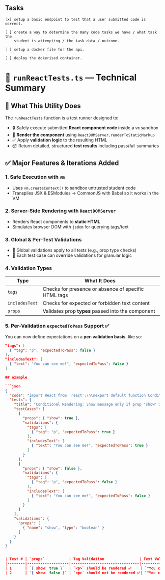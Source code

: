 ## Tasks 

    [x] setup a basic endpoint to test that a user submitted code is correct.

    [ ] create a way to determine the many code tasks we have / what task the 
        student is attempting / the task data / outcome. 

    [ ] setup a docker file for the api.

    [ ] deploy the dokerised container.



# 🧠 `runReactTests.ts` — Technical Summary

## 🧰 What This Utility Does

The `runReactTests` function is a test runner designed to:

- 🔒 Safely execute submitted **React component code** inside a `vm` sandbox
- 🧪 **Render the component** using `ReactDOMServer.renderToStaticMarkup`
- ✅ Apply **validation logic** to the resulting HTML
- 📦 Return detailed, structured **test results** including pass/fail summaries


## ✅ Major Features & Iterations Added

### 1. Safe Execution with `vm`

- Uses `vm.createContext()` to sandbox untrusted student code
- Transpiles JSX & ESModules → CommonJS with Babel so it works in the VM

### 2. Server-Side Rendering with `ReactDOMServer`

- Renders React components to **static HTML**
- Simulates browser DOM with `jsdom` for querying tags/text

### 3. Global & Per-Test Validations

- 🔄 Global validations apply to all tests (e.g., prop type checks)
- 🧪 Each test case can override validations for granular logic

### 4. Validation Types

| Type            | What It Does                                             |
|-----------------|----------------------------------------------------------|
| `tags`          | Checks for presence or absence of specific HTML tags     |
| `includesText`  | Checks for expected or forbidden text content            |
| `props`         | Validates prop **types** passed into the component       |

### 5. Per-Validation `expectedToPass` Support ✅

You can now define expectations on a **per-validation basis**, like so:

```json
"tags": [
  { "tag": "p", "expectedToPass": false }
],
"includesText": [
  { "text": "You can see me!", "expectedToPass": false }
]

## example 

```json
{
  "code": "import React from 'react';\n\nexport default function ConditionalMessage({ show }) {\n  return (\n    <div>\n      {show && <p>You can see me!</p>}\n    </div>\n  );\n}",
  "tests": {
    "title": "Conditional Rendering: Show message only if prop 'show' is true",
    "testCases": [
      {
        "props": { "show": true },
        "validations": {
          "tags": [
            { "tag": "p", "expectedToPass": true }
          ],
          "includesText": [
            { "text": "You can see me!", "expectedToPass": true }
          ]
        }
      },
      {
        "props": { "show": false },
        "validations": {
          "tags": [
            { "tag": "p", "expectedToPass": false }
          ],
          "includesText": [
            { "text": "You can see me!", "expectedToPass": false }
          ]
        }
      }
    ],
    "validations": {
      "props": [
        { "name": "show", "type": "boolean" }
      ]
    }
  }
}


| Test # | `props`           | Tag Validation                | Text Validation                        | Expected Result |
|--------|-------------------|-------------------------------|----------------------------------------|-----------------|
| 1      | `{ show: true }`  | `<p>` should be rendered ✅    | `"You can see me!"` should be present ✅ | ✅ Pass    |
| 2      | `{ show: false }` | `<p>` should not be rendered ✅| `"You can see me!"` should not exist ✅ | ✅ Pass     |


